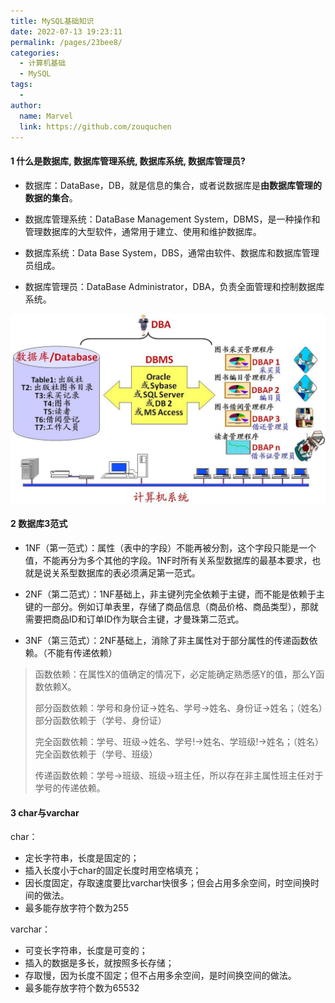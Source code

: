 ```yaml
---
title: MySQL基础知识
date: 2022-07-13 19:23:11
permalink: /pages/23bee8/
categories:
  - 计算机基础
  - MySQL
tags:
  - 
author: 
  name: Marvel
  link: https://github.com/zouquchen
---
```

#### 1 什么是数据库, 数据库管理系统, 数据库系统, 数据库管理员?

- 数据库：DataBase，DB，就是信息的集合，或者说数据库是**由数据库管理的数据的集合**。

- 数据库管理系统：DataBase Management System，DBMS，是一种操作和管理数据库的大型软件，通常用于建立、使用和维护数据库。

- 数据库系统：Data Base System，DBS，通常由软件、数据库和数据库管理员组成。
- 数据库管理员：DataBase Administrator，DBA，负责全面管理和控制数据库系统。

<img src="https://raw.githubusercontent.com/zouquchen/Images/main/imgs/e21120184e63406526a4e873cacd23f2.png" alt="数据库系统基本构成" style="zoom:50%;" />

#### 2 数据库3范式

- 1NF（第一范式）：属性（表中的字段）不能再被分割，这个字段只能是一个值，不能再分为多个其他的字段。1NF时所有关系型数据库的最基本要求，也就是说关系型数据库的表必须满足第一范式。

- 2NF（第二范式）：1NF基础上，非主键列完全依赖于主键，而不能是依赖于主键的一部分。例如订单表里，存储了商品信息（商品价格、商品类型），那就需要把商品ID和订单ID作为联合主键，才曼珠第二范式。

- 3NF（第三范式）：2NF基础上，消除了非主属性对于部分属性的传递函数依赖。（不能有传递依赖）

> 函数依赖：在属性X的值确定的情况下，必定能确定熟悉感Y的值，那么Y函数依赖X。
>
> 部分函数依赖：学号和身份证->姓名、学号->姓名、身份证->姓名；（姓名）部分函数依赖于（学号、身份证）
>
> 完全函数依赖：学号、班级->姓名、学号!->姓名、学班级!->姓名；（姓名）完全函数依赖于（学号、班级）
>
> 传递函数依赖：学号->班级、班级->班主任，所以存在非主属性班主任对于学号的传递依赖。

#### 3 char与varchar

char：

- 定长字符串，长度是固定的；
- 插入长度小于char的固定长度时用空格填充；
- 因长度固定，存取速度要比varchar快很多；但会占用多余空间，时空间换时间的做法。
- 最多能存放字符个数为255

varchar：

- 可变长字符串，长度是可变的；
- 插入的数据是多长，就按照多长存储；
- 存取慢，因为长度不固定；但不占用多余空间，是时间换空间的做法。
- 最多能存放字符个数为65532